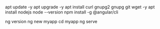 apt update -y
apt upgrade -y 
apt install curl gnupg2 gnupg git wget -y
apt install nodejs
node --version
npm install -g @angular/cli

ng version
ng new myapp
cd myapp
ng serve

